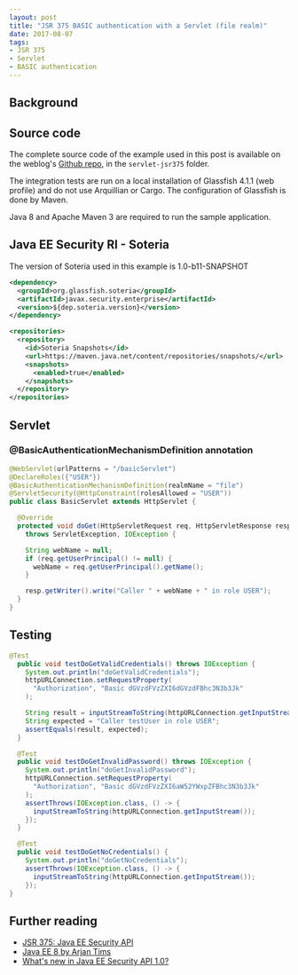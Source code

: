 ```yaml
---
layout: post
title: "JSR 375 BASIC authentication with a Servlet (file realm)"
date: 2017-08-07
tags:
- JSR 375
- Servlet
- BASIC authentication
---
```


## Background

## Source code
The complete source code of the example used in this post is available on the
weblog's [Github repo][guzman-github], in the `servlet-jsr375` folder.

The integration tests are run on a local installation of Glassfish 4.1.1 (web
profile) and do not use Arquillian or Cargo. The configuration of Glassfish is
done by Maven.

Java 8 and Apache Maven 3 are required to run the sample application.

## Java EE Security RI - Soteria

The version of Soteria used in this example is 1.0-b11-SNAPSHOT

```xml
<dependency>
  <groupId>org.glassfish.soteria</groupId>
  <artifactId>javax.security.enterprise</artifactId>
  <version>${dep.soteria.version}</version>
</dependency>
```

```xml
<repositories>
  <repository>
    <id>Soteria Snapshots</id>
    <url>https://maven.java.net/content/repositories/snapshots/</url>
    <snapshots>
      <enabled>true</enabled>
    </snapshots>
  </repository>
</repositories>
```

## Servlet

### @BasicAuthenticationMechanismDefinition annotation

```java
@WebServlet(urlPatterns = "/basicServlet")
@DeclareRoles({"USER"})
@BasicAuthenticationMechanismDefinition(realmName = "file")
@ServletSecurity(@HttpConstraint(rolesAllowed = "USER"))
public class BasicServlet extends HttpServlet {

  @Override
  protected void doGet(HttpServletRequest req, HttpServletResponse resp)
    throws ServletException, IOException {

    String webName = null;
    if (req.getUserPrincipal() != null) {
      webName = req.getUserPrincipal().getName();
    }

    resp.getWriter().write("Caller " + webName + " in role USER");
  }
}
```

## Testing

```java
@Test
  public void testDoGetValidCredentials() throws IOException {
    System.out.println("doGetValidCredentials");
    httpURLConnection.setRequestProperty(
      "Authorization", "Basic dGVzdFVzZXI6dGVzdFBhc3N3b3Jk"
    );

    String result = inputStreamToString(httpURLConnection.getInputStream());
    String expected = "Caller testUser in role USER";
    assertEquals(result, expected);
  }

  @Test
  public void testDoGetInvalidPassword() throws IOException {
    System.out.println("doGetInvalidPassword");
    httpURLConnection.setRequestProperty(
      "Authorization", "Basic dGVzdFVzZXI6aW52YWxpZFBhc3N3b3Jk"
    );
    assertThrows(IOException.class, () -> {
      inputStreamToString(httpURLConnection.getInputStream());
    });
  }

  @Test
  public void testDoGetNoCredentials() {
    System.out.println("doGetNoCredentials");
    assertThrows(IOException.class, () -> {
      inputStreamToString(httpURLConnection.getInputStream());
    });
}
```

## Further reading
- [JSR 375: Java EE Security API][jsr-375]
- [Java EE 8 by Arjan Tims][javaee8-zeef]
- [What's new in Java EE Security API 1.0?][whats-new-security-api]

[jsr-375]: https://www.jcp.org/en/jsr/detail?id=375
[javaee8-zeef]: https://javaee8.zeef.com/arjan.tijms#block_40027
[guzman-github]: https://github.com/david-guzman/weblog-examples
[whats-new-security-api]: http://arjan-tijms.omnifaces.org/p/whats-new-in-java-ee-security-api-10.html
